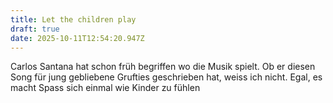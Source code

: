 ```yaml
---
title: Let the children play
draft: true
date: 2025-10-11T12:54:20.947Z
---
```

Carlos Santana hat schon früh begriffen wo die Musik spielt. Ob er diesen Song für jung gebliebene Grufties geschrieben hat, weiss ich nicht. Egal, es macht Spass sich einmal wie Kinder zu fühlen